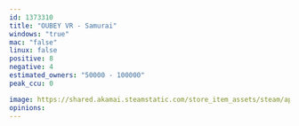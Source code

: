 ```yaml
---
id: 1373310
title: "OUBEY VR - Samurai"
windows: "true"
mac: "false"
linux: false
positive: 8
negative: 4
estimated_owners: "50000 - 100000"
peak_ccu: 0

image: https://shared.akamai.steamstatic.com/store_item_assets/steam/apps/1373310/header.jpg?t=1596704574
opinions:
---
```

